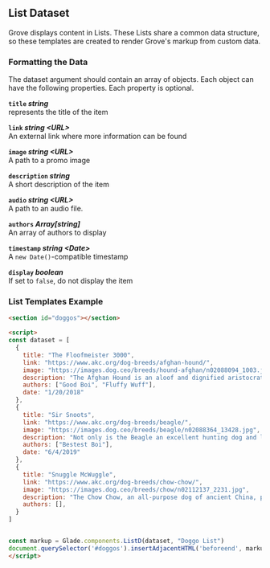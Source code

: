## List Dataset

Grove displays content in Lists. These Lists share a common data structure, so these templates are created to render Grove's markup from custom data.


### Formatting the Data

The dataset argument should contain an array of objects. Each object can have the following properties. Each property is optional.

**`title` _string_**
<br>represents the title of the item

**`link` _string \<URL\>_**
<br>An external link where more information can be found

**`image` _string \<URL\>_**
<br>A path to a promo image

**`description` _string_**
<br>A short description of the item

**`audio` _string \<URL\>_**
<br>A path to an audio file.

**`authors` _Array[string]_**
<br>An array of authors to display

**`timestamp` _string \<Date\>_**
<br>A `new Date()`-compatible timestamp

**`display` _boolean_**
<br>If set to `false`, do not display the item


### List Templates Example

```html
<section id="doggos"></section>

<script>
const dataset = [
  {
    title: "The Floofmeister 3000",
    link: "https://www.akc.org/dog-breeds/afghan-hound/",
    image: "https://images.dog.ceo/breeds/hound-afghan/n02088094_1003.jpg",
    description: "The Afghan Hound is an aloof and dignified aristocrat of sublime beauty. Despite his regal appearance, he is known for his profound loyalty, sensitive nature, and absolute love for those he calls his own.",
    authors: ["Good Boi", "Fluffy Wuff"],
    date: "1/20/2018"
  },
  {
    title: "Sir Snoots",
    link: "https://www.akc.org/dog-breeds/beagle/",
    image: "https://images.dog.ceo/breeds/beagle/n02088364_13428.jpg",
    description: "Not only is the Beagle an excellent hunting dog and loyal companion, it is also happy-go-lucky, funny, and—thanks to its pleading expression—cute. They were bred to hunt in packs, so they enjoy company and are generally easygoing.",
    authors: ["Bestest Boi"],
    date: "6/4/2019"
  },
  {
    title: "Snuggle McWuggle",
    link: "https://www.akc.org/dog-breeds/chow-chow/",
    image: "https://images.dog.ceo/breeds/chow/n02112137_2231.jpg",
    description: "The Chow Chow, an all-purpose dog of ancient China, presents the picture of a muscular, deep-chested aristocrat with an air of inscrutable timelessness. Dignified, serious-minded, and aloof, the Chow Chow is a breed of unique delights.",
    authors: [],
  }
]


const markup = Glade.components.ListD(dataset, "Doggo List")
document.querySelector('#doggos').insertAdjacentHTML('beforeend', markup)
</script>
```
